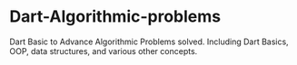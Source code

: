 # Dart-Algorithmic-problems
Dart Basic to Advance Algorithmic Problems solved. Including Dart Basics, OOP, data structures, and various other concepts. 
